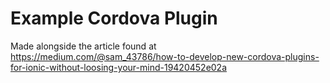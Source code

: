 Example Cordova Plugin
======

Made alongside the article found at https://medium.com/@sam_43786/how-to-develop-new-cordova-plugins-for-ionic-without-loosing-your-mind-19420452e02a
